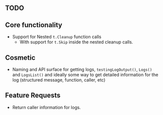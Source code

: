 ## TODO

## Core functionality

* Support for Nested `t.Cleanup` function calls
  * With support for `t.Skip` inside the nested cleanup calls.


## Cosmetic

 * Naming and API surface for getting logs, `testingLogOutput()`, `Logs()` and `LogsList()`
   and ideally some way to get detailed information for the log (structured message, function, caller, etc)

## Feature Requests

* Return caller information for logs.